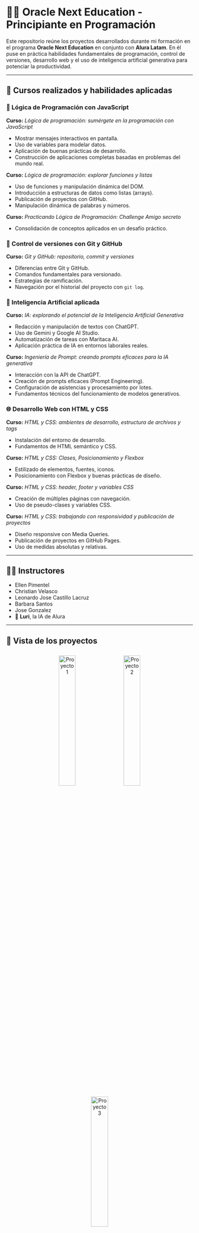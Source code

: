 # 👩‍💻 Oracle Next Education - Principiante en Programación

Este repositorio reúne los proyectos desarrollados durante mi formación en el programa **Oracle Next Education** en conjunto con **Alura Latam**. En él puse en práctica habilidades fundamentales de programación, control de versiones, desarrollo web y el uso de inteligencia artificial generativa para potenciar la productividad.

---

## 🧠 Cursos realizados y habilidades aplicadas

### 🔷 Lógica de Programación con JavaScript
**Curso:** *Lógica de programación: sumérgete en la programación con JavaScript*
- Mostrar mensajes interactivos en pantalla.
- Uso de variables para modelar datos.
- Aplicación de buenas prácticas de desarrollo.
- Construcción de aplicaciones completas basadas en problemas del mundo real.

**Curso:** *Lógica de programación: explorar funciones y listas*
- Uso de funciones y manipulación dinámica del DOM.
- Introducción a estructuras de datos como listas (arrays).
- Publicación de proyectos con GitHub.
- Manipulación dinámica de palabras y números.

**Curso:** *Practicando Lógica de Programación: Challenge Amigo secreto*
- Consolidación de conceptos aplicados en un desafío práctico.

### 🧩 Control de versiones con Git y GitHub
**Curso:** *Git y GitHub: repositorio, commit y versiones*
- Diferencias entre Git y GitHub.
- Comandos fundamentales para versionado.
- Estrategias de ramificación.
- Navegación por el historial del proyecto con `git log`.

### 🧠 Inteligencia Artificial aplicada
**Curso:** *IA: explorando el potencial de la Inteligencia Artificial Generativa*
- Redacción y manipulación de textos con ChatGPT.
- Uso de Gemini y Google AI Studio.
- Automatización de tareas con Maritaca AI.
- Aplicación práctica de IA en entornos laborales reales.

**Curso:** *Ingeniería de Prompt: creando prompts eficaces para la IA generativa*
- Interacción con la API de ChatGPT.
- Creación de prompts eficaces (Prompt Engineering).
- Configuración de asistencias y procesamiento por lotes.
- Fundamentos técnicos del funcionamiento de modelos generativos.

### 🌐 Desarrollo Web con HTML y CSS
**Curso:** *HTML y CSS: ambientes de desarrollo, estructura de archivos y tags*
- Instalación del entorno de desarrollo.
- Fundamentos de HTML semántico y CSS.

**Curso:** *HTML y CSS: Clases, Posicionamiento y Flexbox*
- Estilizado de elementos, fuentes, iconos.
- Posicionamiento con Flexbox y buenas prácticas de diseño.

**Curso:** *HTML y CSS: header, footer y variables CSS*
- Creación de múltiples páginas con navegación.
- Uso de pseudo-clases y variables CSS.

**Curso:** *HTML y CSS: trabajando con responsividad y publicación de proyectos*
- Diseño responsive con Media Queries.
- Publicación de proyectos en GitHub Pages.
- Uso de medidas absolutas y relativas.

---

## 👩‍🏫 Instructores

- Ellen Pimentel  
- Christian Velasco  
- Leonardo Jose Castillo Lacruz  
- Barbara Santos  
- Jose Gonzalez  
- 🧠 **Luri**, la IA de Alura

---

## 📸 Vista de los proyectos

<p align="center">
  <img src="https://github.com/user-attachments/assets/620a4256-4294-4b0b-a25a-32098ccf2b1a" alt="Proyecto 1" width="30%" style="margin: 10px;">
  <img src="https://github.com/user-attachments/assets/63f1e4ea-0fc2-49b1-b309-0badfcec3e8c" alt="Proyecto 2" width="30%" style="margin: 10px;">
  <img src="https://github.com/user-attachments/assets/3b0bc002-e60e-4f77-8935-7012a179bf0a" alt="Proyecto 3" width="30%" style="margin: 10px;">
</p>

---

## 🔗 Ver proyecto online

👉 [Juego del número Secreto](https://kateclysm.github.io/ONE_Secret_Number_Game)

💠[Repositorio](https://github.com/KateClysm/ONE_Secret_Number_Game)

👉 [Challenge Amigo Secreto](https://kateclysm.github.io/ONE_Challenge_Amigo_secreto)

💠[Repositorio](https://github.com/KateClysm/ONE_Challenge_Amigo_secreto)

👉 [Portfolio básico](https://kateclysm.github.io/ONE_Portfolio)

💠[Repositorio](https://github.com/KateClysm/ONE_Portfolio)

---
